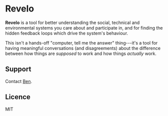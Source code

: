 # Revelo

**Revelo** is a tool for better understanding the social, technical and
environmental systems you care about and participate in, and for finding the
hidden feedback loops which drive the system's behaviour.

This isn't a hands-off "computer, tell me the answer" thing---it's a tool for
having meaningful conversations (and disagreements) about the difference between
how things are _supposed_ to work and how things _actually_ work.

## Support

Contact [Ben](mailto:ben.swift@anu.edu.au).

## Licence

MIT
